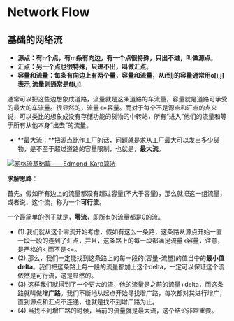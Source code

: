 # Network Flow

## 基础的网络流

- **源点：**有n个点，有m条有向边，有一个点很特殊，只出不进，叫做**源点**。
- **汇点：**另一个点也很特殊，只进不出，叫做**汇点**。
- **容量和流量：**每条有向边上有两个量，**容量和流量**，从i到j的容量通常用**c[i,j]**表示,流量则通常是**f[i,j]**.

通常可以把这些边想象成道路，流量就是这条道路的车流量，容量就是道路可承受的最大的车流量。很显然的，流量<=容量。而对于每个不是源点和汇点的点来说，可以类比的想象成没有存储功能的货物的中转站，所有“进入”他们的流量和等于所有从他本身“出去”的流量。

- **最大流：**把源点比作工厂的话，问题就是求从工厂最大可以发出多少货物，是不至于超过道路的容量限制，也就是，**最大流**。

[![网络流基础篇——Edmond-Karp算法](https://images0.cnblogs.com/blog/464052/201403/291452163127554.jpg)](https://images0.cnblogs.com/blog/464052/201403/291452151415012.jpg)

**求解思路**：

首先，假如所有边上的流量都没有超过容量(不大于容量)，那么就把这一组流量，或者说，这个流，称为一个**可行流**。

一个最简单的例子就是，**零流**，即所有的流量都是0的流。

- (1).我们就从这个零流开始考虑，假如有这么一条路，这条路从源点开始一直一段一段的连到了汇点，并且，这条路上的每一段都满足流量<容量，注意，是严格的<,而不是<=。
- (2).那么，我们一定能找到这条路上的每一段的(容量-流量)的值当中的**最小值delta**。我们把这条路上每一段的流量都加上这个delta，一定可以保证这个流依然是可行流，这是显然的。
- (3).这样我们就得到了一个更大的流，他的流量是之前的流量+delta，而这条路就叫做**增广路**。我们不断地从起点开始寻找增广路，每次都对其进行增广，直到源点和汇点不连通，也就是找不到增广路为止。
- (4).当找不到增广路的时候，当前的流量就是最大流，这个结论非常重要。





